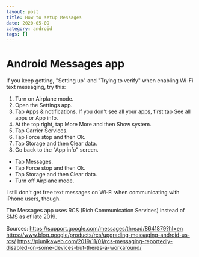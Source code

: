 ```yaml
---
layout: post
title: How to setup Messages
date: 2020-05-09
category: android
tags: []
---
```

# Android Messages app

If you keep getting, "Setting up" and "Trying to verify" when enabling Wi-Fi text messaging, try this:

1. Turn on Airplane mode.
2. Open the Settings app.
3. Tap Apps & notifications. If you don't see all your apps, first tap See all apps or App info.
4. At the top right, tap More More and then Show system.
5. Tap Carrier Services.
6. Tap Force stop and then Ok.
7. Tap Storage and then Clear data.
8. Go back to the "App info" screen.
- Tap Messages.
- Tap Force stop and then Ok.
- Tap Storage and then Clear data.
- Turn off Airplane mode.

I still don't get free text messages on Wi-Fi when communicating with iPhone users, though.

The Messages app uses RCS (Rich Communication Services) instead of SMS as of late 2019.

Sources:
https://support.google.com/messages/thread/8641879?hl=en
https://www.blog.google/products/rcs/upgrading-messaging-android-us-rcs/
https://piunikaweb.com/2019/11/01/rcs-messaging-reportedly-disabled-on-some-devices-but-theres-a-workaround/
